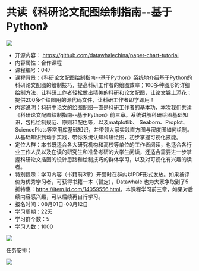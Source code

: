 # 共读《科研论文配图绘制指南--基于Python》

![](https://files.mdnice.com/user/3656/90af0a9f-165b-47e2-9b26-2bef7fabe49a.jpg)

- 开源内容： https://github.com/datawhalechina/paper-chart-tutorial
- 内容属性：合作课程
- 课程编号：047
- 课程背景：《科研论文配图绘制指南--基于Python》系统地介绍基于Python的科研论文配图的绘制技巧，提高科研工作者的绘图效率；100多种图形的详细绘制方法，让科研工作者轻松做出精美的科研和论文配图，让论文锦上添花；提供200多个绘图用的源代码文件，让科研工作者即学即用！
- 内容说明：科研中论文的绘图配图一直是科研工作者的基本功，本次我们共读《科研论文配图绘制指南--基于Python》前三章。系统讲解科研绘图基础知识，包括绘制规范、原则和配色等，以及matplotlib、 Seaborn、Proplot、SciencePlots等常用库基础知识，并带领大家实践直方图与密度图如何绘制。从基础知识到动手实践，带你系统认知科研绘图，初步掌握可视化技能。
- 定位人群：本书既适合各大研究机构和高校等单位的工作者阅读，也适合各行业工作人员以及在读的研究生和准备考研的大学生阅读，还适合需要进一步掌握科研论文插图的设计思路和绘制技巧的群体学习，以及对可视化有兴趣的读者。 
- 特别提示：学习内容（书籍前3章）开营时在群内以PDF形式发放。如果被评价为优秀学习者，可获得书籍一本（暂定），Datawhale 也为大家争取到了5折特惠：<https://item.jd.com/14059556.html>。本课程学习前三章，如果对后续内容感兴趣，可以后续再自行学习。
- 报名时间：08月01日-08月12日 
- 学习周期：22天
- 学习群个数：5
- 学习人数：1000

![](https://files.mdnice.com/user/3656/dc43309e-27d8-4412-a220-b52d99f68fb0.png)

任务安排：


![](https://files.mdnice.com/user/3656/a430c95b-a37d-48f1-9bac-0ef99e096868.png)

